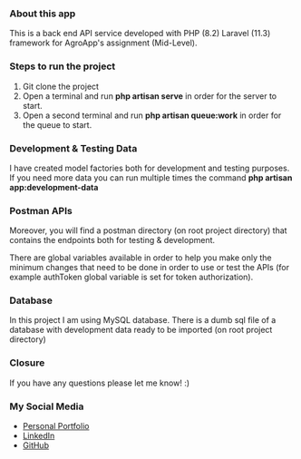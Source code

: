### About this app
This is a back end API service developed with PHP (8.2) Laravel (11.3) framework for AgroApp's assignment (Mid-Level).

### Steps to run the project
1) Git clone the project
2) Open a terminal and run **php artisan serve** in order for the server to start.
3) Open a second terminal and run **php artisan queue:work** in order for the queue to start.

### Development & Testing Data
I have created model factories both for development and testing purposes.
If you need more data you can run multiple times the command **php artisan app:development-data**

### Postman APIs
Moreover, you will find a postman directory (on root project directory) that contains the endpoints both for
testing & development. 

There are global variables available in order to help you make only the minimum
changes that need to be done in order to use or test the APIs (for example authToken global variable is set for
token authorization).

### Database
In this project I am using MySQL database. There is a dumb sql file of a database with development data
ready to be imported (on root project directory)

### Closure
If you have any questions please let me know! :)

### My Social Media
- [Personal Portfolio](https://georgekoursoumis.web.app/)
- [LinkedIn](https://www.linkedin.com/in/gkoursoumis/)
- [GitHub](https://github.com/GeorgeKrs)
